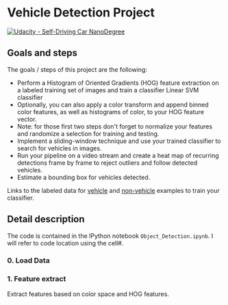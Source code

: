 # Vehicle Detection Project
[![Udacity - Self-Driving Car NanoDegree](https://s3.amazonaws.com/udacity-sdc/github/shield-carnd.svg)](http://www.udacity.com/drive)


## Goals and steps
The goals / steps of this project are the following:

* Perform a Histogram of Oriented Gradients (HOG) feature extraction on a labeled training set of images and train a classifier Linear SVM classifier
* Optionally, you can also apply a color transform and append binned color features, as well as histograms of color, to your HOG feature vector. 
* Note: for those first two steps don't forget to normalize your features and randomize a selection for training and testing.
* Implement a sliding-window technique and use your trained classifier to search for vehicles in images.
* Run your pipeline on a video stream and create a heat map of recurring detections frame by frame to reject outliers and follow detected vehicles.
* Estimate a bounding box for vehicles detected.

Links to the labeled data for [vehicle](https://s3.amazonaws.com/udacity-sdc/Vehicle_Tracking/vehicles.zip) and [non-vehicle](https://s3.amazonaws.com/udacity-sdc/Vehicle_Tracking/non-vehicles.zip) examples to train your classifier.

## Detail description

The code is contained in the IPython notebook `Object_Detection.ipynb`. I will refer to code location
using the cell#.


[//]: # (Image References)
[image1]: ./readme_img/car_noncar_img.png
[image2]: ./readme_img/spacial_features.png
[image3]: ./readme_img/color_histogram.png
[image4]: ./readme_img/hog_features.png
[image5]: ./readme_img/feature_normalize.png
[image6]: ./readme_img/windows.png
[image7]: ./readme_img/preprocess.png
[video1]: ./project_video.mp4

### 0. Load Data 

### 1. Feature extract 
Extract features based on color space and HOG features.


